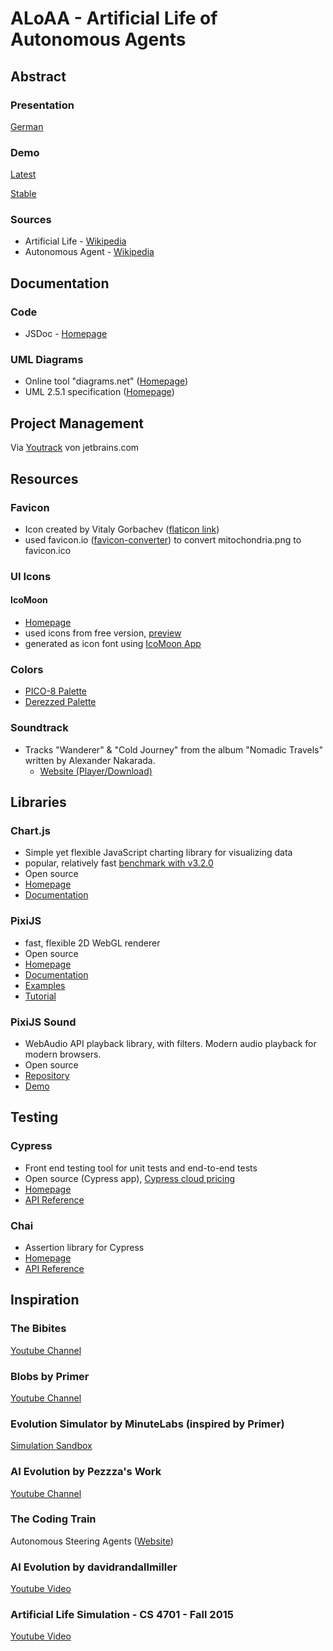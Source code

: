 # ALoAA - Artificial Life of Autonomous Agents
## Abstract
### Presentation
[German](https://stolsky.github.io/artificial-life-of-autonomous-agents/docs/presentations/)
### Demo
[Latest](https://stolsky.github.io/artificial-life-of-autonomous-agents/dev/)

[Stable](https://stolsky.github.io/artificial-life-of-autonomous-agents/dist/)
### Sources
* Artificial Life - [Wikipedia](https://en.wikipedia.org/wiki/Artificial_life)
* Autonomous Agent - [Wikipedia](https://en.wikipedia.org/wiki/Autonomous_agent)
## Documentation
### Code
+ JSDoc - [Homepage](https://jsdoc.app/)
### UML Diagrams
* Online tool "diagrams.net" ([Homepage](https://app.diagrams.net/))
* UML 2.5.1 specification ([Homepage](https://www.omg.org/spec/UML/2.5.1))
## Project Management
Via [Youtrack](https://w0lf3n.youtrack.cloud) von jetbrains.com
## Resources
### Favicon
* Icon created by Vitaly Gorbachev ([flaticon link](https://www.flaticon.com/free-icons/mitochondria))
* used favicon.io ([favicon-converter](https://favicon.io/favicon-converter/)) to convert mitochondria.png to favicon.ico
### UI Icons
#### IcoMoon
* [Homepage](https://icomoon.io)
* used icons from free version, [preview](https://icomoon.io/#preview-free)
* generated as icon font using [IcoMoon App](https://icomoon.io/app/)
### Colors
* [PICO-8 Palette](https://lospec.com/palette-list/pico-8)
* [Derezzed Palette](https://lospec.com/palette-list/derezzed)
### Soundtrack
* Tracks "Wanderer" & "Cold Journey" from the album "Nomadic Travels" written by Alexander Nakarada.
  * [Website (Player/Download)](https://www.serpentsoundstudios.com/14-nomadic-travels)
## Libraries
### Chart.js
* Simple yet flexible JavaScript charting library for visualizing data
* popular, relatively fast [benchmark with v3.2.0](https://github.com/leeoniya/uPlot)
* Open source
* [Homepage](https://www.chartjs.org/)
* [Documentation](https://www.chartjs.org/docs/latest/)
### PixiJS
* fast, flexible 2D WebGL renderer
* Open source
* [Homepage](https://pixijs.com/)
* [Documentation](https://pixijs.download/dev/docs/index.html)
* [Examples](https://pixijs.io/examples/#/graphics/simple.js)
* [Tutorial](https://www.pixijselementals.com/)

<!-- * howler.js
  * easy and reliable audio library
  * [Homepage](https://howlerjs.com/)
  * [Documentation](https://github.com/goldfire/howler.js#documentation) -->
### PixiJS Sound
* WebAudio API playback library, with filters. Modern audio playback for modern browsers.
* Open source
* [Repository](https://github.com/pixijs/sound)
* [Demo](https://pixijs.io/sound/examples/demo.html)
## Testing
### Cypress
* Front end testing tool for unit tests and end-to-end tests
* Open source (Cypress app), [Cypress cloud pricing](https://www.cypress.io/pricing/)
* [Homepage](https://www.cypress.io/)
* [API Reference](https://docs.cypress.io/)
### Chai
* Assertion library for Cypress
* [Homepage](https://www.chaijs.com/)
* [API Reference](https://www.chaijs.com/api/)
## Inspiration
### The Bibites
[Youtube Channel](https://www.youtube.com/@TheBibitesDigitalLife/videos)
### Blobs by Primer
[Youtube Channel](https://www.youtube.com/@PrimerBlobs)
### Evolution Simulator by MinuteLabs (inspired by Primer)
[Simulation Sandbox](https://labs.minutelabs.io/evolution-simulator/)
### AI Evolution by Pezzza's Work
[Youtube Channel](https://www.youtube.com/@PezzzasWork/videos)
### The Coding Train
Autonomous Steering Agents ([Website](https://thecodingtrain.com/tracks/the-nature-of-code-2))
### AI Evolution by davidrandallmiller
[Youtube Video](https://www.youtube.com/watch?v=N3tRFayqVtk)
### Artificial Life Simulation - CS 4701 - Fall 2015
[Youtube Video](https://www.youtube.com/watch?v=Ux_zoMqT5mc)
